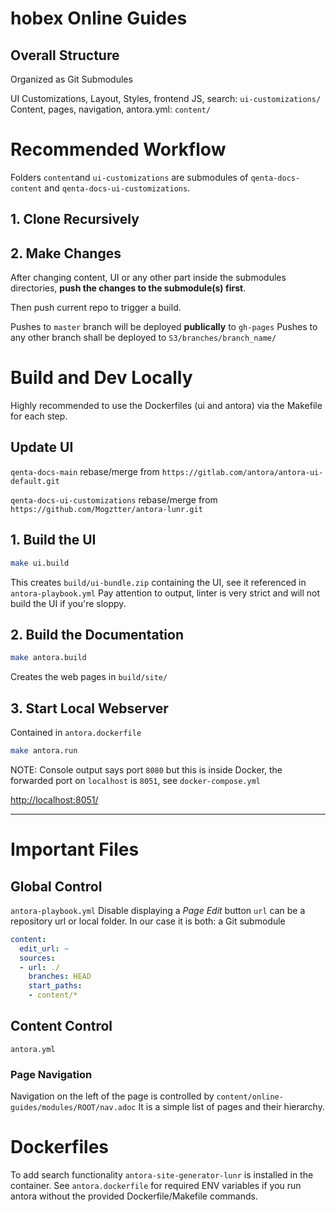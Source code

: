 # hobex Online Guides

## Overall Structure

Organized as Git Submodules

UI Customizations, Layout, Styles, frontend JS, search: `ui-customizations/`
Content, pages, navigation, antora.yml: `content/`

# Recommended Workflow

Folders `content`and `ui-customizations` are submodules of `qenta-docs-content` and `qenta-docs-ui-customizations`.

## 1. Clone Recursively

## 2. Make Changes

After changing content, UI or any other part inside the submodules directories, **push the changes to the submodule(s) first**.

Then push current repo to trigger a build.

Pushes to `master` branch will be deployed **publically** to `gh-pages`
Pushes to any other branch shall be deployed to `S3/branches/branch_name/`

# Build and Dev Locally

Highly recommended to use the Dockerfiles (ui and antora) via the Makefile for each step.

## Update UI

`qenta-docs-main` rebase/merge from `https://gitlab.com/antora/antora-ui-default.git`

`qenta-docs-ui-customizations` rebase/merge from `https://github.com/Mogztter/antora-lunr.git`

## 1. Build the UI
```sh
make ui.build
```

This creates `build/ui-bundle.zip` containing the UI, see it referenced in `antora-playbook.yml`
Pay attention to output, linter is very strict and will not build the UI if you're sloppy.

## 2. Build the Documentation
```sh
make antora.build
```
Creates the web pages in `build/site/`

## 3. Start Local Webserver
Contained in `antora.dockerfile`

```sh
make antora.run
```

NOTE: Console output says port `8080` but this is inside Docker, the forwarded port on `localhost` is `8051`, see `docker-compose.yml`

[http://localhost:8051/](http://localhost:8051/)

---

# Important Files

## Global Control
`antora-playbook.yml`
Disable displaying a _Page Edit_ button
`url` can be a repository url or local folder. In our case it is both: a Git submodule

```yaml
content:
  edit_url: ~
  sources:
  - url: ./
    branches: HEAD
    start_paths:
    - content/*
```

## Content Control
`antora.yml`

### Page Navigation
Navigation on the left of the page is controlled by `content/online-guides/modules/ROOT/nav.adoc`
It is a simple list of pages and their hierarchy.

# Dockerfiles
To add search functionality `antora-site-generator-lunr` is installed in the container. 
See `antora.dockerfile` for required ENV variables if you run antora without the provided Dockerfile/Makefile commands.
